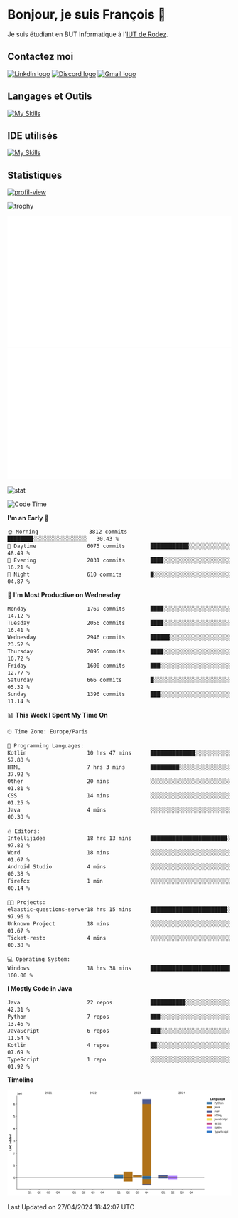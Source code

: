 # Bonjour, je suis François 👋

Je suis étudiant en BUT Informatique à l'[IUT de Rodez](https://iut-rodez.fr).

## Contactez moi

<p>
<a href="https://www.linkedin.com/in/fran%C3%A7ois-de-saint-palais-00985327a/" target="blank"><img src="https://img.shields.io/badge/LinkedIn-0077B5?style=for-the-badge&logo=linkedin&logoColor=white" alt="Linkdin logo"/></a>
<a href="https://discord.gg/francis389" target="blank"><img src="https://img.shields.io/badge/Discord-7289DA?style=for-the-badge&logo=discord&logoColor=white" alt="Discord logo" /></a>
<a href="mailto:francois-sp@gmx.fr" target="blank"><img src="https://img.shields.io/badge/Gmail-D14836?style=for-the-badge&logo=gmail&logoColor=white" alt="Gmail logo"/></a> 
</p>

## Langages et Outils

[![My Skills](https://skillicons.dev/icons?i=java,py,kotlin,spring,git,html,css,sass,vue,angular,react,bootstrap,js,jquery,ts,php,mysql,sqlite,grafana,linux,windows,figma,postman)](https://skillicons.dev)

## IDE utilisés

[![My Skills](https://skillicons.dev/icons?i=idea,phpstorm,pycharm,androidstudio,vscode,webstorm,eclipse)](https://skillicons.dev)

## Statistiques

[![profil-view](https://komarev.com/ghpvc/?username=francois389&label=Profile%20views&color=0e75b6&style=flat)](https://github.com/ryo-ma/github-profile-trophy)

![trophy](https://github-profile-trophy.vercel.app/?username=Francois389&theme=onedark&column=-1)

![top-lang](https://raw.githubusercontent.com/Francois389/github-stat/master/generated/languages.svg#gh-dark-mode-only)
![](https://raw.githubusercontent.com/Francois389/github-stat/master/generated/overview.svg#gh-dark-mode-only)

![stat](https://github-readme-stats.vercel.app/api?username=francois389&show_icons=true&locale=fr&theme=onedark)

<!--START_SECTION:waka-->
![Code Time](http://img.shields.io/badge/Code%20Time-180%20hrs%2047%20mins-blue)

**I'm an Early 🐤** 

```text
🌞 Morning                3812 commits        ████████░░░░░░░░░░░░░░░░░   30.43 % 
🌆 Daytime                6075 commits        ████████████░░░░░░░░░░░░░   48.49 % 
🌃 Evening                2031 commits        ████░░░░░░░░░░░░░░░░░░░░░   16.21 % 
🌙 Night                  610 commits         █░░░░░░░░░░░░░░░░░░░░░░░░   04.87 % 
```
📅 **I'm Most Productive on Wednesday** 

```text
Monday                   1769 commits        ████░░░░░░░░░░░░░░░░░░░░░   14.12 % 
Tuesday                  2056 commits        ████░░░░░░░░░░░░░░░░░░░░░   16.41 % 
Wednesday                2946 commits        ██████░░░░░░░░░░░░░░░░░░░   23.52 % 
Thursday                 2095 commits        ████░░░░░░░░░░░░░░░░░░░░░   16.72 % 
Friday                   1600 commits        ███░░░░░░░░░░░░░░░░░░░░░░   12.77 % 
Saturday                 666 commits         █░░░░░░░░░░░░░░░░░░░░░░░░   05.32 % 
Sunday                   1396 commits        ███░░░░░░░░░░░░░░░░░░░░░░   11.14 % 
```


📊 **This Week I Spent My Time On** 

```text
🕑︎ Time Zone: Europe/Paris

💬 Programming Languages: 
Kotlin                   10 hrs 47 mins      ██████████████░░░░░░░░░░░   57.88 % 
HTML                     7 hrs 3 mins        █████████░░░░░░░░░░░░░░░░   37.92 % 
Other                    20 mins             ░░░░░░░░░░░░░░░░░░░░░░░░░   01.81 % 
CSS                      14 mins             ░░░░░░░░░░░░░░░░░░░░░░░░░   01.25 % 
Java                     4 mins              ░░░░░░░░░░░░░░░░░░░░░░░░░   00.38 % 

🔥 Editors: 
Intellijidea             18 hrs 13 mins      ████████████████████████░   97.82 % 
Word                     18 mins             ░░░░░░░░░░░░░░░░░░░░░░░░░   01.67 % 
Android Studio           4 mins              ░░░░░░░░░░░░░░░░░░░░░░░░░   00.38 % 
Firefox                  1 min               ░░░░░░░░░░░░░░░░░░░░░░░░░   00.14 % 

🐱‍💻 Projects: 
elaastic-questions-server18 hrs 15 mins      ████████████████████████░   97.96 % 
Unknown Project          18 mins             ░░░░░░░░░░░░░░░░░░░░░░░░░   01.67 % 
Ticket-resto             4 mins              ░░░░░░░░░░░░░░░░░░░░░░░░░   00.38 % 

💻 Operating System: 
Windows                  18 hrs 38 mins      █████████████████████████   100.00 % 
```

**I Mostly Code in Java** 

```text
Java                     22 repos            ███████████░░░░░░░░░░░░░░   42.31 % 
Python                   7 repos             ███░░░░░░░░░░░░░░░░░░░░░░   13.46 % 
JavaScript               6 repos             ███░░░░░░░░░░░░░░░░░░░░░░   11.54 % 
Kotlin                   4 repos             ██░░░░░░░░░░░░░░░░░░░░░░░   07.69 % 
TypeScript               1 repo              ░░░░░░░░░░░░░░░░░░░░░░░░░   01.92 % 
```



**Timeline**

![Lines of Code chart](https://raw.githubusercontent.com/Francois389/Francois389/main/assets/bar_graph.png)


 Last Updated on 27/04/2024 18:42:07 UTC
<!--END_SECTION:waka-->
